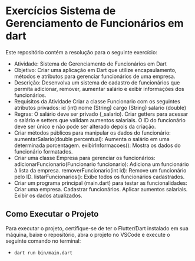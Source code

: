 # Exercícios Sistema de Gerenciamento de Funcionários em dart
Este repositório contém a resolução para o seguinte exercício: 
- Atividade: Sistema de Gerenciamento de Funcionários em Dart
- Objetivo: Criar uma aplicação em Dart que utilize encapsulamento, métodos e atributos para gerenciar funcionários de uma empresa.
- Descrição: Desenvolva um sistema de cadastro de funcionários que permita adicionar, remover, aumentar salário e exibir informações dos funcionários.
- Requisitos da Atividade
Criar a classe Funcionario com os seguintes atributos privados:
 id (int)
 nome (String)
 cargo (String)
 salario (double)
- Regras:
 O salário deve ser privado (_salario).
 Criar getters para acessar o salário e setters que validam aumentos salariais.
 O ID do funcionário deve ser único e não pode ser alterado depois da criação.
- Criar métodos públicos para manipular os dados do funcionário:
 aumentarSalario(double percentual): Aumenta o salário em uma determinada porcentagem.
 exibirInformacoes(): Mostra os dados do funcionário formatados.
- Criar uma classe Empresa para gerenciar os funcionários:
 adicionarFuncionario(Funcionario funcionario): Adiciona um funcionário à lista da empresa.
 removerFuncionario(int id): Remove um funcionário pelo ID.
 listarFuncionarios(): Exibe todos os funcionários cadastrados.
- Criar um programa principal (main.dart) para testar as funcionalidades:
 Criar uma empresa.
 Cadastrar funcionários.
 Aplicar aumentos salariais.
 Exibir os dados atualizados.

## Como Executar o Projeto 
Para executar o projeto, certifique-se de ter o Flutter/Dart instalado em sua máquina, baixe o repositório, abra o projeto no VSCode e execute o seguinte comando no terminal: 
- `dart run bin/main.dart`
